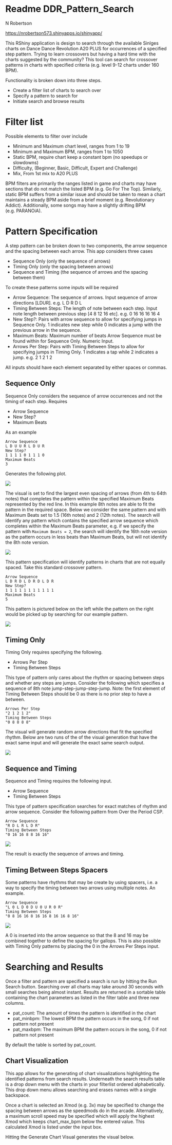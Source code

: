 Readme DDR_Pattern_Search
================
N Robertson

<https://nrobertson573.shinyapps.io/shinyapp/>

This RShiny application is design to search through the available
Sinlges charts on Dance Dance Revolution A20 PLUS for occurrences of a
specified step pattern. Trying to learn crossovers but having a hard
time with the charts suggested by the community? This tool can search
for crossover patterns in charts with specified criteria (e.g. level
9-12 charts under 160 BPM).

Functionality is broken down into three steps.

-   Create a filter list of charts to search over
-   Specify a pattern to search for
-   Initiate search and browse results

# Filter list

Possible elements to filter over include

-   Minimum and Maximum chart level, ranges from 1 to 19
-   Minimum and Maximum BPM, ranges from 1 to 1050
-   Static BPM, require chart keep a constant bpm (no speedups or
    slowdowns)
-   Difficulty, (Beginner, Basic, Difficult, Expert and Challenge)
-   Mix, From 1st mix to A20 PLUS

BPM filters are primarily the ranges listed in game and charts may have
sections that do not match the listed BPM (e.g. Go For The Top).
Similarly, static BPM suffers from a similar issue and should be taken
to mean a chart maintains a steady BPM aside from a brief moment
(e.g. Revolutionary Addict). Additionally, some songs may have a
slightly drifting BPM (e.g. PARANOiA).

# Pattern Specification

A step pattern can be broken down to two components, the arrow sequence
and the spacing between each arrow. This app considers three cases

-   Sequence Only (only the sequence of arrows)
-   Timing Only (only the spacing between arrows)
-   Sequence and Timing (the sequence of arrows and the spacing between
    them)

To create these patterns some inputs will be required

-   Arrow Sequence: The sequence of arrows. Input sequence of arrow
    directions \[LDUR\]. e.g. L D R D L
-   Timing Between Steps: The length of note between each step. Input
    note length between previous step \[4 8 12 16 etc\]. e.g. 0 16 16 16
    16 4
-   New Step?: Pairs with arrow sequence to allow for specifying jumps
    in Sequence Only. 1 indicates new step while 0 indicates a jump with
    the previous arrow in the sequence.
-   Maximum Beats: Maximum number of beats Arrow Sequence must be found
    within for Sequence Only. Numeric Input.
-   Arrows Per Step: Pairs with Timing Between Steps to allow for
    specifying jumps in Timing Only. 1 indicates a tap while 2 indicates
    a jump. e.g. 2 1 2 1 2

All inputs should have each element separated by either spaces or
commas.

## Sequence Only

Sequence Only considers the sequence of arrow occurrences and not the
timing of each step. Requires

-   Arrow Sequence
-   New Step?
-   Maximum Beats

As an example

    Arrow Sequence
    L D U U R L D U R
    New Step?
    1 1 1 1 0 1 1 1 0
    Maximum Beats
    3

Generates the following plot.

![](readme_files/figure-gfm/SO_chunk_1-1.png)<!-- -->

The visual is set to find the largest even spacing of arrows (from 4th
to 64th notes) that completes the pattern within the specified Maximum
Beats represented by the red line. In this example 8th notes are able to
fit the pattern in the required space. Below we consider the same
pattern and with Maximum Beats set to 1.5 (16th notes) and 2 (12th
notes). The search will identify any pattern which contains the
specified arrow sequence which completes within the Maximum Beats
parameter, e.g. if we specify the pattern with `Maximum Beats = 2`, the
search will identify the 16th note version as the pattern occurs in less
beats than Maximum Beats, but will not identify the 8th note version.

![](readme_files/figure-gfm/SO_chunk_2-1.png)<!-- -->

This pattern specification will identify patterns in charts that are not
equally spaced. Take this standard crossover pattern.

    Arrow Sequence
    L D R D L D R D L D R
    New Step?
    1 1 1 1 1 1 1 1 1 1 1
    Maximum Beats
    5

This pattern is pictured below on the left while the pattern on the
right would be picked up by searching for our example pattern.

![](readme_files/figure-gfm/SO_chunk_3-1.png)<!-- -->

## Timing Only

Timing Only requires specifying the following.

-   Arrows Per Step
-   Timing Between Steps

This type of pattern only cares about the rhythm or spacing between
steps and whether any steps are jumps. Consider the following which
specifies a sequence of 8th note jump-step-jump-step-jump. Note: the
first element of Timing Between Steps should be 0 as there is no prior
step to have a between.

    Arrows Per Step
    "2 1 2 1 2"
    Timing Between Steps
    "0 8 8 8 8"

The visual will generate random arrow directions that fit the specified
rhythm. Below are two runs of the of the visual generation that have the
exact same input and will generate the exact same search output.

![](readme_files/figure-gfm/to_chunk_1-1.png)<!-- -->

## Sequence and Timing

Sequence and Timing requires the following input.

-   Arrow Sequence
-   Timing Between Steps

This type of pattern specification searches for exact matches of rhythm
and arrow sequence. Consider the following pattern from Over the Period
CSP.

    Arrow Sequence
    "R D L R L D R"
    Timing Between Steps
    "0 16 16 8 8 16 16"

![](readme_files/figure-gfm/st_chunk_1-1.png)<!-- -->

The result is exactly the sequence of arrows and timing.

## Timing Between Steps Spacers

Some patterns have rhythms that may be create by using spacers, i.e. a
way to specify the timing between two arrows using multiple notes. An
example.

    Arrow Sequence
    "L 0 L D 0 D U 0 U R 0 R"
    Timing Between Steps
    "0 8 16 16 8 16 16 8 16 16 8 16"

![](readme_files/figure-gfm/spacer_chunk_1-1.png)<!-- -->

A 0 is inserted into the arrow sequence so that the 8 and 16 may be
combined together to define the spacing for gallops. This is also
possible with Timing Only patterns by placing the 0 in the Arrows Per
Steps input.

# Searching and Results

Once a filter and pattern are specified a search is run by hitting the
Run Search button. Searching over all charts may take around 30 seconds
with small searches being almost instant. Results are returned in a
sortable table containing the chart parameters as listed in the filter
table and three new columns.

-   pat_count: The amount of times the pattern is identified in the
    chart
-   pat_minbpm: The lowest BPM the pattern occurs in the song, 0 if not
    pattern not present
-   pat_maxbpm: The maximum BPM the pattern occurs in the song, 0 if not
    pattern not present

By default the table is sorted by pat_count.

## Chart Visualization

This app allows for the generating of chart visualizations highlighting
the identified patterns from search results. Underneath the search
results table is a drop down menu with the charts in your filterlist
ordered alphabetically. This drop down menu allows searching and erases
names with a single backspace.

Once a chart is selected an Xmod (e.g. 3x) may be specified to change
the spacing between arrows as the speedmods do in the arcade.
Alternatively, a maximum scroll speed may be specified which will apply
the highest Xmod which keeps chart_max_bpm below the entered value. This
calculated Xmod is listed under the input box.

Hitting the Generate Chart Visual generates the visual below.
